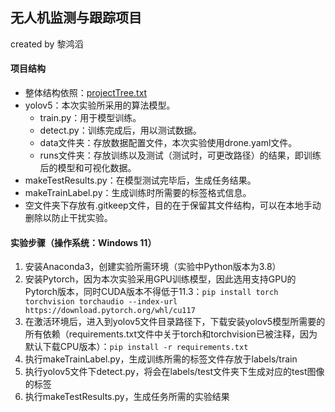 ## 无人机监测与跟踪项目

created by 黎鸿滔

#### 项目结构

- 整体结构依照：[projectTree.txt](projectTree.txt)
- yolov5：本次实验所采用的算法模型。
  - train.py：用于模型训练。
  - detect.py：训练完成后，用以测试数据。
  - data文件夹：存放数据配置文件，本次实验使用drone.yaml文件。
  - runs文件夹：存放训练以及测试（测试时，可更改路径）的结果，即训练后的模型和可视化数据。
- makeTestResults.py：在模型测试完毕后，生成任务结果。
-   makeTrainLabel.py：生成训练时所需要的标签格式信息。
-   空文件夹下存放有.gitkeep文件，目的在于保留其文件结构，可以在本地手动删除以防止干扰实验。

#### 实验步骤（操作系统：Windows 11）

1. 安装Anaconda3，创建实验所需环境（实验中Python版本为3.8）
2. 安装Pytorch，因为本次实验采用GPU训练模型，因此选用支持GPU的Pytorch版本，同时CUDA版本不得低于11.3：`pip install torch torchvision torchaudio --index-url https://download.pytorch.org/whl/cu117`
3. 在激活环境后，进入到yolov5文件目录路径下，下载安装yolov5模型所需要的所有依赖（requirements.txt文件中关于torch和torchvision已被注释，因为默认下载CPU版本）：`pip install -r requirements.txt`
4. 执行makeTrainLabel.py，生成训练所需的标签文件存放于labels/train
5. 执行yolov5文件下detect.py，将会在labels/test文件夹下生成对应的test图像的标签
8. 执行makeTestResults.py，生成任务所需的实验结果